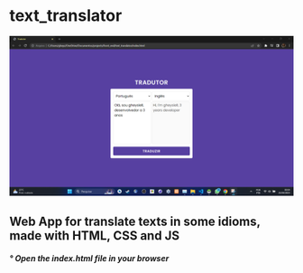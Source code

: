 # text_translator

<div> <img src="https://raw.githubusercontent.com/gheysiell/images/master/text_translator.png" /> </div>
<div> <h2> Web App for translate texts in some idioms, made with HTML, CSS and JS </h2> </div>
<div> <h5> ° Open the index.html file in your browser </h5> </div>